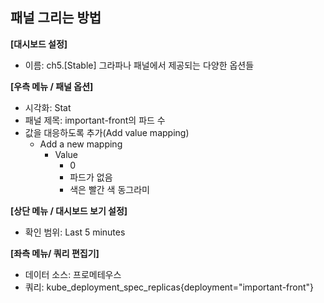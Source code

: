 ## 패널 그리는 방법

**[대시보드 설정]**
* 이름: ch5.[Stable] 그라파나 패널에서 제공되는 다양한 옵션들

**[우측 메뉴 / 패널 옵션]**
* 시각화: Stat
* 패널 제목: important-front의 파드 수 
* 값을 대응하도록 추가(Add value mapping)
  - Add a new mapping 
    - Value
      - 0
      - 파드가 없음 
      - 색은 빨간 색 동그라미 

**[상단 메뉴 / 대시보드 보기 설정]**
* 확인 범위: Last 5 minutes 

**[좌측 메뉴/ 쿼리 편집기]** 
* 데이터 소스: 프로메테우스
* 쿼리: kube_deployment_spec_replicas{deployment="important-front"}
